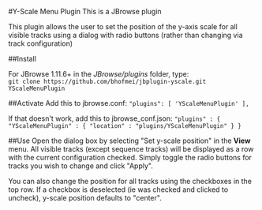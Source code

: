 #Y-Scale Menu Plugin
This is a JBrowse plugin
 
This plugin allows the user to set the position of the y-axis scale for all visible tracks using a dialog with radio buttons (rather than changing via track configuration)

##Install

For JBrowse 1.11.6+ in the _JBrowse/plugins_ folder, type:  
``git clone https://github.com/bhofmei/jbplugin-yscale.git YScaleMenuPlugin``

##Activate
Add this to jbrowse.conf:
    ``"plugins": [
        'YScaleMenuPlugin'
    ],``

If that doesn't work, add this to jbrowse_conf.json:
    ``"plugins" : {
        "YScaleMenuPlugin" : { "location" : "plugins/YScaleMenuPlugin" }
    }``
    
##Use
Open the dialog box by selecting "Set y-scale position" in the **View** menu. All visible tracks (except sequence tracks) will be displayed as a row with the current configuration checked. Simply toggle the radio buttons for tracks you wish to change and click "Apply".

You can also change the position for all tracks using the checkboxes in the top row. If a checkbox is deselected (ie was checked and clicked to uncheck), y-scale position defaults to "center". 
